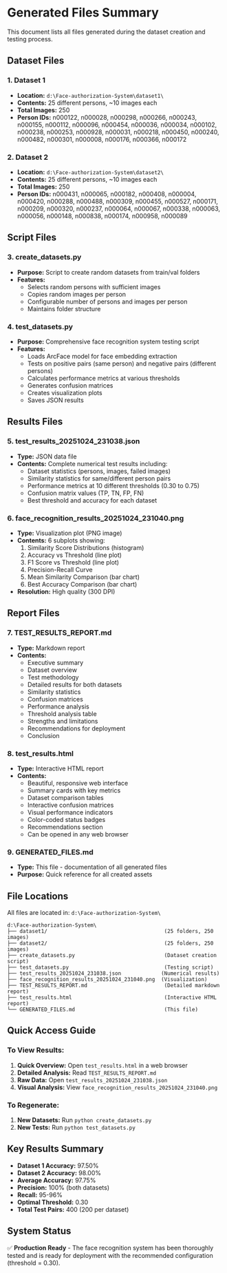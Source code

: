 # Generated Files Summary

This document lists all files generated during the dataset creation and testing process.

## Dataset Files

### 1. Dataset 1
- **Location:** `d:\Face-authorization-System\dataset1\`
- **Contents:** 25 different persons, ~10 images each
- **Total Images:** 250
- **Person IDs:** n000122, n000028, n000298, n000266, n000243, n000155, n000112, n000096, n000454, n000036, n000034, n000102, n000238, n000253, n000928, n000031, n000218, n000450, n000240, n000482, n000301, n000008, n000176, n000366, n000172

### 2. Dataset 2
- **Location:** `d:\Face-authorization-System\dataset2\`
- **Contents:** 25 different persons, ~10 images each
- **Total Images:** 250
- **Person IDs:** n000431, n000065, n000182, n000408, n000004, n000420, n000288, n000488, n000309, n000455, n000527, n000171, n000209, n000320, n000237, n000064, n000067, n000338, n000063, n000056, n000148, n000838, n000174, n000958, n000089

## Script Files

### 3. create_datasets.py
- **Purpose:** Script to create random datasets from train/val folders
- **Features:**
  - Selects random persons with sufficient images
  - Copies random images per person
  - Configurable number of persons and images per person
  - Maintains folder structure

### 4. test_datasets.py
- **Purpose:** Comprehensive face recognition system testing script
- **Features:**
  - Loads ArcFace model for face embedding extraction
  - Tests on positive pairs (same person) and negative pairs (different persons)
  - Calculates performance metrics at various thresholds
  - Generates confusion matrices
  - Creates visualization plots
  - Saves JSON results

## Results Files

### 5. test_results_20251024_231038.json
- **Type:** JSON data file
- **Contents:** Complete numerical test results including:
  - Dataset statistics (persons, images, failed images)
  - Similarity statistics for same/different person pairs
  - Performance metrics at 10 different thresholds (0.30 to 0.75)
  - Confusion matrix values (TP, TN, FP, FN)
  - Best threshold and accuracy for each dataset

### 6. face_recognition_results_20251024_231040.png
- **Type:** Visualization plot (PNG image)
- **Contents:** 6 subplots showing:
  1. Similarity Score Distributions (histogram)
  2. Accuracy vs Threshold (line plot)
  3. F1 Score vs Threshold (line plot)
  4. Precision-Recall Curve
  5. Mean Similarity Comparison (bar chart)
  6. Best Accuracy Comparison (bar chart)
- **Resolution:** High quality (300 DPI)

## Report Files

### 7. TEST_RESULTS_REPORT.md
- **Type:** Markdown report
- **Contents:**
  - Executive summary
  - Dataset overview
  - Test methodology
  - Detailed results for both datasets
  - Similarity statistics
  - Confusion matrices
  - Performance analysis
  - Threshold analysis table
  - Strengths and limitations
  - Recommendations for deployment
  - Conclusion

### 8. test_results.html
- **Type:** Interactive HTML report
- **Contents:**
  - Beautiful, responsive web interface
  - Summary cards with key metrics
  - Dataset comparison tables
  - Interactive confusion matrices
  - Visual performance indicators
  - Color-coded status badges
  - Recommendations section
  - Can be opened in any web browser

### 9. GENERATED_FILES.md
- **Type:** This file - documentation of all generated files
- **Purpose:** Quick reference for all created assets

## File Locations

All files are located in: `d:\Face-authorization-System\`

```
d:\Face-authorization-System\
├── dataset1/                                      (25 folders, 250 images)
├── dataset2/                                      (25 folders, 250 images)
├── create_datasets.py                             (Dataset creation script)
├── test_datasets.py                               (Testing script)
├── test_results_20251024_231038.json             (Numerical results)
├── face_recognition_results_20251024_231040.png  (Visualization)
├── TEST_RESULTS_REPORT.md                         (Detailed markdown report)
├── test_results.html                              (Interactive HTML report)
└── GENERATED_FILES.md                             (This file)
```

## Quick Access Guide

### To View Results:
1. **Quick Overview:** Open `test_results.html` in a web browser
2. **Detailed Analysis:** Read `TEST_RESULTS_REPORT.md`
3. **Raw Data:** Open `test_results_20251024_231038.json`
4. **Visual Analysis:** View `face_recognition_results_20251024_231040.png`

### To Regenerate:
1. **New Datasets:** Run `python create_datasets.py`
2. **New Tests:** Run `python test_datasets.py`

## Key Results Summary

- **Dataset 1 Accuracy:** 97.50%
- **Dataset 2 Accuracy:** 98.00%
- **Average Accuracy:** 97.75%
- **Precision:** 100% (both datasets)
- **Recall:** 95-96%
- **Optimal Threshold:** 0.30
- **Total Test Pairs:** 400 (200 per dataset)

## System Status

✅ **Production Ready** - The face recognition system has been thoroughly tested and is ready for deployment with the recommended configuration (threshold = 0.30).
